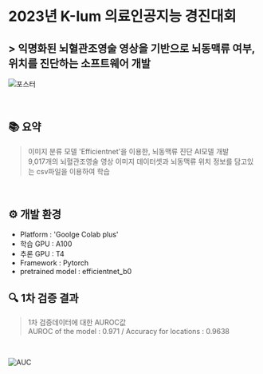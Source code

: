 # 2023년 K-Ium 의료인공지능 경진대회
## > 익명화된 뇌혈관조영술 영상을 기반으로 뇌동맥류 여부, 위치를 진단하는 소프트웨어 개발

![포스터](https://github.com/K-Ium-AImagine/AImagine/assets/90829718/16390247-1bc0-4a3a-a2b6-38a6463cc9d8)

<br />

## 📚 요약
> 이미지 분류 모델 'Efficientnet'을 이용한, 뇌동맥류 진단 AI모델 개발 <br />
> 9,017개의 뇌혈관조영술 영상 이미지 데이터셋과 뇌동맥류 위치 정보를 담고있는 csv파일을 이용하여 학습

<br />

## ⚙ 개발 환경
- Platform : 'Goolge Colab plus'
- 학습 GPU : A100
- 추론 GPU : T4
- Framework : Pytorch
- pretrained model : efficientnet_b0

## 🔍 1차 검증 결과
> 1차 검증데이터에 대한 AUROC값 <br />
> AUROC of the model : 0.971  /  Accuracy for locations : 0.9638
<br />

![AUC](https://github.com/K-Ium-AImagine/AImagine/assets/90829718/cdd67058-535b-43d6-9c00-6649149a274f)
